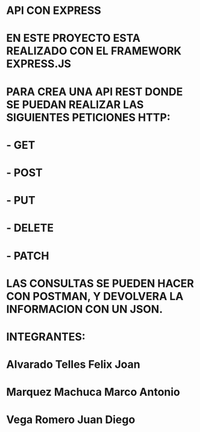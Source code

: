 # API CON EXPRESS

# EN ESTE PROYECTO ESTA REALIZADO CON EL FRAMEWORK EXPRESS.JS
# PARA CREA UNA API REST DONDE SE PUEDAN REALIZAR LAS SIGUIENTES PETICIONES HTTP:

# - GET
# - POST
# - PUT
# - DELETE
# - PATCH

# LAS CONSULTAS SE PUEDEN HACER CON POSTMAN, Y DEVOLVERA LA INFORMACION CON UN JSON.

# INTEGRANTES:

# Alvarado Telles Felix Joan
# Marquez Machuca Marco Antonio
# Vega Romero Juan Diego
